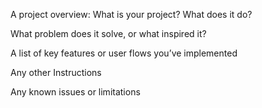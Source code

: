 A project overview: What is your project? What does it do?

What problem does it solve, or what inspired it?

A list of key features or user flows you’ve implemented

Any other Instructions

Any known issues or limitations